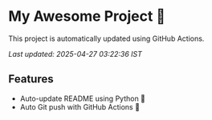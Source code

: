 # My Awesome Project 🚀

This project is automatically updated using GitHub Actions.

_Last updated: 2025-04-27 03:22:36 IST_

## Features
- Auto-update README using Python 🐍
- Auto Git push with GitHub Actions 🤖
